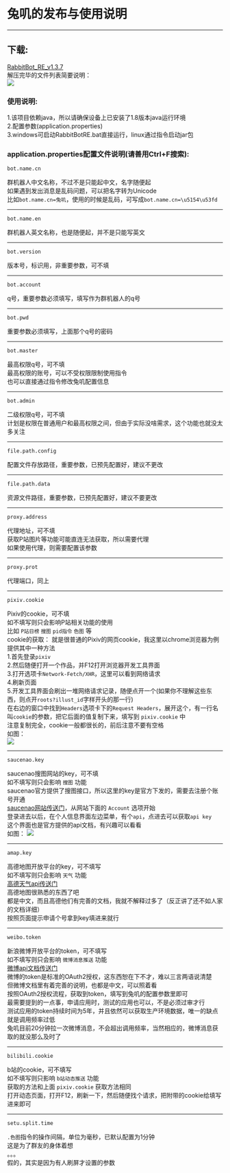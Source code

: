 # 兔叽的发布与使用说明
-----
## 下载:
[RabbitBot_RE_v1.3.7](https://github.com/MikuNyanya/RabbitBot_RE/releases/tag/v1.3.7)       
解压完毕的文件列表简要说明：      
![ ](https://github.com/MikuNyanya/RabbitBot_RE/blob/master/data/images/help/rabbitbotre7zhelp.png)


### 使用说明:
1.该项目依赖java，所以请确保设备上已安装了1.8版本java运行环境     
2.配置参数(application.properties)      
3.windows可启动RabbitBotRE.bat直接运行，linux通过指令启动jar包        


### application.properties配置文件说明(请善用Ctrl+F搜索):
    bot.name.cn
群机器人中文名称，不过不是只能起中文，名字随便起        
如果遇到发出消息是乱码问题，可以把名字转为Unicode        
比如`bot.name.cn=兔叽`，使用的时候是乱码，可写成`bot.name.cn=\u5154\u53fd`       

-----
    bot.name.en
群机器人英文名称，也是随便起，并不是只能写英文     

-----
    bot.version
版本号，标识用，非重要参数，可不填       

-----
    bot.account
q号，重要参数必须填写，填写作为群机器人的q号     

-----
    bot.pwd
重要参数必须填写，上面那个q号的密码      

-----
    bot.master
最高权限q号，可不填      
最高权限的账号，可以不受权限限制使用指令        
也可以直接通过指令修改兔叽配置信息       

-----
    bot.admin       
二级权限q号，可不填      
计划是权限在普通用户和最高权限之间，但由于实际没啥需求，这个功能也就没太多关注

-----
    file.path.config
配置文件存放路径，重要参数，已预先配置好，建议不更改     

-----
    file.path.data
资源文件路径，重要参数，已预先配置好，建议不要更改

-----
    proxy.address
代理地址，可不填        
获取P站图片等功能可能直连无法获取，所以需要代理    
如果使用代理，则需要配置该参数     

-----
    proxy.prot
代理端口，同上

-----
    pixiv.cookie
Pixiv的cookie，可不填        
如不填写则只会影响P站相关功能的使用     
比如 `P站日榜` `搜图` `pid指令` `色图` 等       
cookie的获取：
就是很普通的Pixiv的网页cookie，我这里以chrome浏览器为例提供其中一种方法     
1.首先登录`pixiv`       
2.然后随便打开一个作品，并F12打开浏览器开发工具界面      
3.打开选项卡`Network-Fetch/XHR`，这里可以看到网络请求        
4.刷新页面      
5.开发工具界面会刷出一堆网络请求记录，随便点开一个(如果你不理解这些东西，则点开`roots?illust_id`字样开头的那一行)       
在右边的窗口中找到`Headers`选项卡下的`Request Headers`，展开这个，有一行名叫`cookie`的参数，把它后面的值复制下来，填写到 `pixiv.cookie` 中        
注意复制完全，cookie一般都很长的，前后注意不要有空格       
如图：     
![ ](https://github.com/MikuNyanya/RabbitBot_RE/blob/master/data/images/help/pixiv_cookie.png)

-----
    saucenao.key
saucenao搜图网站的key，可不填        
如不填写则只会影响 `搜图` 功能       
saucenao官方提供了搜图接口，所以这里的key是官方下发的，需要去注册个账号开通     
[saucenao网站传送门](https://saucenao.com/)，从网站下面的 `Account` 选项开始        
登录进去以后，在个人信息界面左边菜单，有个`api`，点进去可以获取`api key`     
这个界面也是官方提供的api文档，有兴趣可以看看    
如图：
![ ](https://github.com/MikuNyanya/RabbitBot_RE/blob/master/data/images/help/saucenao_key.png)

-----
    amap.key
高德地图开放平台的key，可不填写       
如不填写则只会影响 `天气` 功能       
[高德天气api传送门](https://lbs.amap.com/api/webservice/guide/api/weatherinfo)     
高德地图很熟悉的东西了吧        
都是中文，而且高德他们有完善的文档，我就不解释过多了（反正讲了还不如人家的文档详细）      
按照页面提示申请个号拿到key填进来就行

-----
    weibo.token
新浪微博开放平台的token，可不填写     
如不填写则只会影响 `微博消息推送` 功能       
[微博api文档传送门](https://open.weibo.com/wiki/%E5%BE%AE%E5%8D%9AAPI)     
微博的token是标准的OAuth2授权，这东西恕在下不才，难以三言两语说清楚     
但微博文档里有着完善的说明，也都是中文，可以照着看           
按照OAuth2授权流程，获取到token，填写到兔叽的配置参数里即可     
最需要提到的一点事，申请应用时，测试的应用也可以，不是必须过审才行       
测试应用的token持续时间为5年，并且依然可以获取生产环境数据，唯一的缺点就是调用频率过低      
兔叽目前20分钟拉一次微博消息，不会超出调用频率，当然相应的，微博消息获取的就没那么及时了       

-----
    bilibili.cookie     
b站的cookie，可不填写      
如不填写则只影响 `b站动态推送` 功能        
获取的方法和上面 `pixiv.cookie` 获取方法相同      
打开动态页面，打开F12，刷新一下，然后随便找个请求，把附带的cookie给填写进来即可


-----
    setu.split.time
`.色图`指令的操作间隔，单位为毫秒，已默认配置为1分钟        
这是为了群友的身体着想     
。。。     
假的，其实是因为有人刷屏才设置的参数
